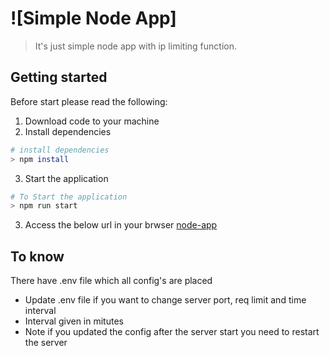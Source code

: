 

# ![Simple Node App]

> It's just simple node app with ip limiting function.


## Getting started

Before start please read the following:

1. Download code to your machine
2. Install dependencies

```bash
# install dependencies
> npm install 
```
3. Start the application

```bash
# To Start the application
> npm run start
```
3. Access the below url in your brwser
[node-app](http://localhost:3000) 

## To know

There have .env file which all config's are placed

- Update .env file if you want to change server port, req limit and time interval
- Interval given in mitutes
- Note if you updated the config after the server start you need to restart the server



